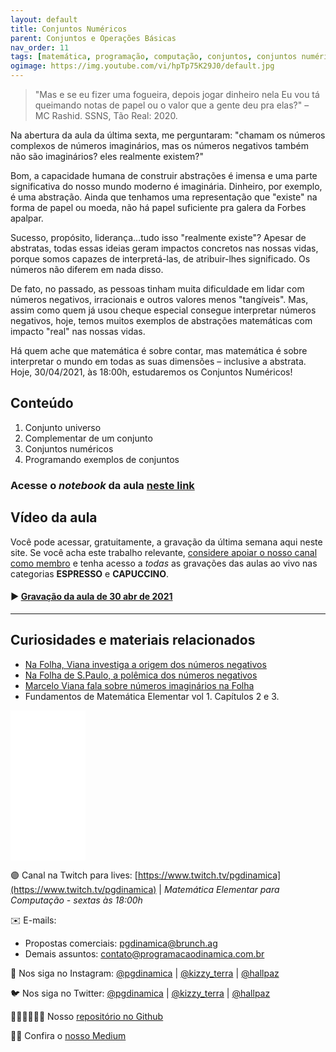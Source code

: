 ```yaml
---
layout: default
title: Conjuntos Numéricos
parent: Conjuntos e Operações Básicas
nav_order: 11
tags: [matemática, programação, computação, conjuntos, conjuntos numéricos]
ogimage: https://img.youtube.com/vi/hpTp75K29J0/default.jpg
---
```


> "Mas e se eu fizer uma fogueira, depois jogar dinheiro nela
> Eu vou tá queimando notas de papel ou o valor que a gente deu pra elas?" 
> – MC Rashid. SSNS, Tão Real: 2020.

Na abertura da aula da última sexta, me perguntaram:
"chamam os números complexos de números imaginários, mas os números negativos também não são imaginários? eles realmente existem?"

Bom, a capacidade humana de construir abstrações é imensa e uma parte significativa do nosso mundo moderno é imaginária. Dinheiro, por exemplo, é uma abstração. Ainda que tenhamos uma representação que "existe" na forma de papel ou moeda, não há papel suficiente pra galera da Forbes apalpar. 

Sucesso, propósito, liderança…tudo isso "realmente existe"? Apesar de abstratas, todas essas ideias geram impactos concretos nas nossas vidas, porque somos capazes de interpretá-las, de atribuir-lhes significado. Os números não diferem em nada disso. 

De fato, no passado, as pessoas tinham muita dificuldade em lidar com números negativos, irracionais e outros valores menos "tangíveis". Mas, assim como quem já usou cheque especial consegue interpretar números negativos, hoje, temos muitos exemplos de abstrações matemáticas com impacto "real" nas nossas vidas.

Há quem ache que matemática é sobre contar, mas matemática é sobre interpretar o mundo em todas as suas dimensões – inclusive a abstrata. Hoje, 30/04/2021, às 18:00h, estudaremos os Conjuntos Numéricos!

## Conteúdo 

1. Conjunto universo
2. Complementar de um conjunto
3. Conjuntos numéricos
4. Programando exemplos de conjuntos


### Acesse o *notebook* da aula <a href="/notebooks/mec010_conjuntos.html" target="_black">neste link</a>

## Vídeo da aula

Você pode acessar, gratuitamente, a gravação da última semana aqui neste site. Se você acha este trabalho relevante, [considere apoiar o nosso canal como membro](https://youtube.com/programacaodinamica/join) e tenha acesso a *todas* as gravações das aulas ao vivo nas categorias **ESPRESSO** e **CAPUCCINO**. 

#### ▶️ [Gravação da aula de 30 abr de 2021](https://youtu.be/hpTp75K29J0)
-------

## Curiosidades e materiais relacionados

* [Na Folha, Viana investiga a origem dos números negativos](https://impa.br/noticias/na-folha-viana-investiga-a-origem-dos-numeros-negativos/)
* [Na Folha de S.Paulo, a polêmica dos números negativos](https://impa.br/en_US/noticias/na-folha-de-s-paulo-a-polemica-dos-numeros-negativos/)
* [Marcelo Viana fala sobre números imaginários na Folha](https://impa.br/noticias/marcelo-viana-fala-sobre-numeros-imaginarios-na-folha/)
* Fundamentos de Matemática Elementar vol 1. Capítulos 2 e 3.

<iframe style="width:120px;height:240px;" marginwidth="0" marginheight="0" scrolling="no" frameborder="0" src="//ws-na.amazon-adsystem.com/widgets/q?ServiceVersion=20070822&OneJS=1&Operation=GetAdHtml&MarketPlace=BR&source=ac&ref=qf_sp_asin_til&ad_type=product_link&tracking_id=hallpaz-20&marketplace=amazon&amp;region=BR&placement=8535704558&asins=8535704558&linkId=ccb520df2f68545a10bcd1f878b28fed&show_border=false&link_opens_in_new_window=false&price_color=333333&title_color=0066c0&bg_color=ffffff">
    </iframe>


🟣 Canal na Twitch para lives: [https://www.twitch.tv/pgdinamica](https://www.twitch.tv/pgdinamica) | *Matemática Elementar para Computação - sextas às 18:00h*


✉️ E-mails:
* Propostas comerciais: [pgdinamica@brunch.ag](mailto:pgdinamica@brunch.ag)
* Demais assuntos: [contato@programacaodinamica.com.br](mailto:contato@programacaodinamica.com.br)

📸 Nos siga no Instagram: [@pgdinamica](https://instagram.com/pgdinamica) | [@kizzy_terra](https://instagram.com/kizzy_terra) | [@hallpaz](https://instagram.com/hallpaz)

🐦 Nos siga no Twitter: [@pgdinamica](https://twitter.com/pgdinamica) | [@kizzy_terra](https://twitter.com/kizzy_terra) | [@hallpaz](https://twitter.com/hallpaz)

👩🏾‍💻👨🏾‍💻 Nosso [repositório no Github](https://github.com/programacaodinamica)

✍🏾 Confira o [nosso Medium](https://medium.com/programacaodinamica)


